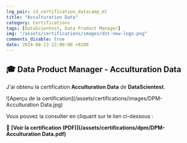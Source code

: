 ```yaml
---
lng_pair: id_certification_datacamp_ml
title: "Acculturation Data"
category: Certifications
tags: [DataScientest, Data Product Manager]
img: "/assets/certifications/images/dst-new-logo.png"
comments_disable: true
date: 2024-08-13 22:00:00 +0100
---
```


## 🎓 Data Product Manager - Acculturation Data

J'ai obtenu la certification **Acculturation Data** de **DataScientest**.

![Aperçu de la certification](/assets/certifications/images/DPM-Acculturation Data.jpg)  

Vous pouvez la consulter en cliquant sur le lien ci-dessous :

📜 **[Voir la certification (PDF)](/assets/certifications/dpm/DPM-Acculturation Data.pdf)** 

